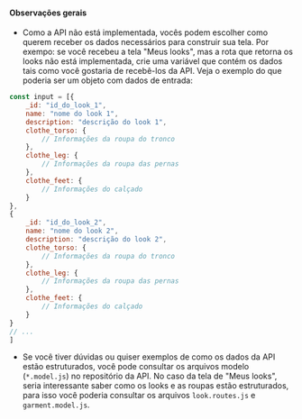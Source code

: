 #### Observações gerais

* Como a API não está implementada, vocês podem escolher como querem receber os dados necessários para construir sua tela. Por exempo: se você recebeu a tela "Meus looks", mas a rota que retorna os looks não está implementada, crie uma variável que contém os dados tais como você gostaria de recebê-los da API. Veja o exemplo do que poderia ser um objeto com dados de entrada:

``` js
const input = [{
    _id: "id_do_look_1",
    name: "nome do look 1",
    description: "descrição do look 1",
    clothe_torso: {
        // Informações da roupa do tronco
    },
    clothe_leg: {
        // Informações da roupa das pernas
    },
    clothe_feet: {
        // Informações do calçado
    }
},
{
    _id: "id_do_look_2",
    name: "nome do look 2",
    description: "descrição do look 2",
    clothe_torso: {
        // Informações da roupa do tronco
    },
    clothe_leg: {
        // Informações da roupa das pernas
    },
    clothe_feet: {
        // Informações do calçado
    }
}
// ...
]
```

* Se você tiver dúvidas ou quiser exemplos de como os dados da API estão estruturados, você pode consultar os arquivos modelo (`*.model.js`) no repositório da API. No caso da tela de "Meus looks", seria interessante saber como os looks e as roupas estão estruturados, para isso você poderia consultar os arquivos `look.routes.js` e `garment.model.js`.